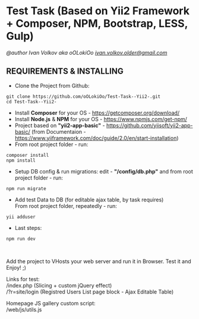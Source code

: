 # Test Task (Based on Yii2 Framework + Composer, NPM, Bootstrap, LESS, Gulp)

*@author Ivan Volkov aka oOLokiOo <ivan.volkov.older@gmail.com>*

REQUIREMENTS & INSTALLING
-------------------------

- Clone the Project from Github:
```
git clone https://github.com/oOLokiOo/Test-Task--Yii2-.git
cd Test-Task--Yii2-
```
- Install **Composer** for your OS - https://getcomposer.org/download/ 
- Install **Node.js** & **NPM** for your OS - https://www.npmjs.com/get-npm/ 
- Project based on **"yii2-app-basic"** - https://github.com/yiisoft/yii2-app-basic/ (from Documentaion - https://www.yiiframework.com/doc/guide/2.0/en/start-installation)
- From root project folder - run:
```
composer install
npm install
```
- Setup DB config & run migrations:
edit - **"/config/db.php"** and from root project folder - run:
```
npm run migrate
```
- Add test Data to DB (for editable ajax table, by task requires)<br />
From root project folder, repeatedly - run:
```
yii adduser
```

- Last steps:
```
npm run dev
```

<br />
<p>
Add the project to VHosts your web server and run it in Browser.
Test it and Enjoy! ;)
</p>

Links for test:<br />
/index.php (Slicing + custom jQuery effect)<br />
/?r=site/login (Registred Users List page block - Ajax Editable Table)

Homepage JS gallery custom script:<br />
/web/js/utils.js